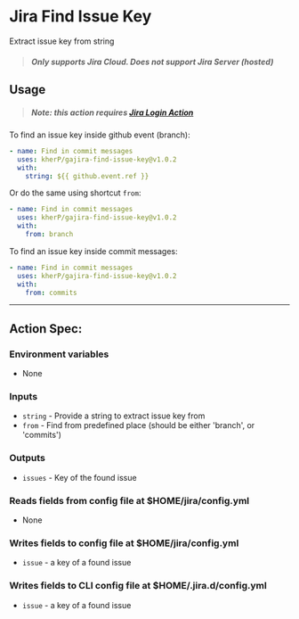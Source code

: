# Jira Find Issue Key
Extract issue key from string

> ##### Only supports Jira Cloud. Does not support Jira Server (hosted)

## Usage

> ##### Note: this action requires [Jira Login Action](https://github.com/marketplace/actions/jira-login)

To find an issue key inside github event (branch):
```yaml
- name: Find in commit messages
  uses: kherP/gajira-find-issue-key@v1.0.2
  with:
    string: ${{ github.event.ref }}
```

Or do the same using shortcut `from`:
```yaml
- name: Find in commit messages
  uses: kherP/gajira-find-issue-key@v1.0.2
  with:
    from: branch
```

To find an issue key inside commit messages:
```yaml
- name: Find in commit messages
  uses: kherP/gajira-find-issue-key@v1.0.2
  with:
    from: commits
```

----
## Action Spec:

### Environment variables
- None

### Inputs
- `string` - Provide a string to extract issue key from
- `from` - Find from predefined place (should be either 'branch', or 'commits')

### Outputs
- `issues` - Key of the found issue

### Reads fields from config file at $HOME/jira/config.yml
- None

### Writes fields to config file at $HOME/jira/config.yml
- `issue` - a key of a found issue

### Writes fields to CLI config file at $HOME/.jira.d/config.yml
- `issue` - a key of a found issue
